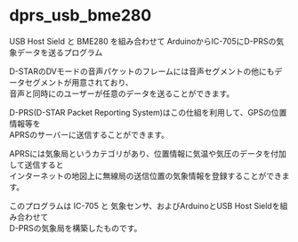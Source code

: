 # dprs_usb_bme280
USB Host Sield と BME280 を組み合わせて ArduinoからIC-705にD-PRSの気象データを送るプログラム

D-STARのDVモードの音声パケットのフレームには音声セグメントの他にもデータセグメントが用意されており、  
音声と同時にのユーザーが任意のデータを送ることができます。

D-PRS(D-STAR Packet Reporting System)はこの仕組を利用して、GPSの位置情報等を  
APRSのサーバーに送信することができます。  

APRSには気象局というカテゴリがあり、位置情報に気温や気圧のデータを付加して送信すると  
インターネットの地図上に無線局の送信位置の気象情報を登録することができます。  

このプログラムは IC-705 と 気象センサ、およびArduinoとUSB Host Sieldを組み合わせて  
D-PRSの気象局を構築したものです。  
